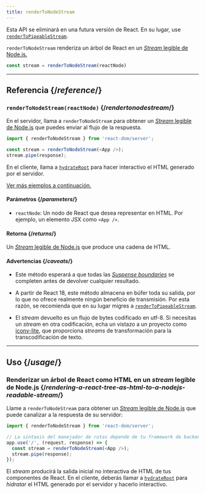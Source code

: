 ```yaml
---
title: renderToNodeStream
---
```


<Deprecated>

Esta API se eliminará en una futura versión de React. En su lugar, use [`renderToPipeableStream`](/reference/react-dom/server/renderToPipeableStream).

</Deprecated>

<Intro>

`renderToNodeStream` renderiza un árbol de React en un [*Stream* legible de Node.js.](https://nodejs.org/api/stream.html#readable-streams)

```js
const stream = renderToNodeStream(reactNode)
```

</Intro>

<InlineToc />

---

## Referencia {/*reference*/}

### `renderToNodeStream(reactNode)` {/*rendertonodestream*/}

En el servidor, llama a `renderToNodeStream` para obtener un [*Stream* legible de Node.js](https://nodejs.org/api/stream.html#readable-streams) que puedes enviar al flujo de la respuesta.

```js
import { renderToNodeStream } from 'react-dom/server';

const stream = renderToNodeStream(<App />);
stream.pipe(response);
```

En el cliente, llama a [`hydrateRoot`](/reference/react-dom/client/hydrateRoot) para hacer interactivo el HTML generado por el servidor.

[Ver más ejemplos a continuación.](#usage)

#### Parámetros {/*parameters*/}

* `reactNode`: Un nodo de React que desea representar en HTML. Por ejemplo, un elemento JSX como `<App />`.

#### Retorna {/*returns*/}

Un [*Stream* legible de Node.js](https://nodejs.org/api/stream.html#readable-streams) que produce una cadena de HTML.

#### Advertencias {/*caveats*/}

* Este método esperará a que todas las [*Suspense boundaries*](/reference/react/Suspense) se completen antes de devolver cualquier resultado.

* A partir de React 18, este método almacena en búfer toda su salida, por lo que no ofrece realmente ningún beneficio de transmisión. Por esta razón, se recomienda que en su lugar migres a [`renderToPipeableStream`](/reference/react-dom/server/renderToPipeableStream).

* El *stream* devuelto es un flujo de bytes codificado en utf-8. Si necesitas un *stream* en otra codificación, echa un vistazo a un proyecto como [iconv-lite](https://www.npmjs.com/package/iconv-lite), que proporciona *streams* de transformación para la transcodificación de texto.

---

## Uso {/*usage*/}

### Renderizar un árbol de React como HTML en un *stream* legible de Node.js {/*rendering-a-react-tree-as-html-to-a-nodejs-readable-stream*/}

Llame a `renderToNodeStream` para obtener un [*Stream* legible de Node.js](https://nodejs.org/api/stream.html#readable-streams) que puede canalizar a la respuesta de su servidor:

```js {5-6}
import { renderToNodeStream } from 'react-dom/server';

// La sintaxis del manejador de rutas depende de tu framework de backend.
app.use('/', (request, response) => {
  const stream = renderToNodeStream(<App />);
  stream.pipe(response);
});
```

El *stream* producirá la salida inicial no interactiva de HTML de tus componentes de React. En el cliente, deberás llamar a [`hydrateRoot`](/reference/react-dom/client/hydrateRoot) para *hidratar* el HTML generado por el servidor y hacerlo interactivo.
